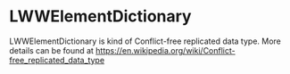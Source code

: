 # LWWElementDictionary 

LWWElementDictionary is kind of Conflict-free replicated data type. 
More details can be found at https://en.wikipedia.org/wiki/Conflict-free_replicated_data_type
